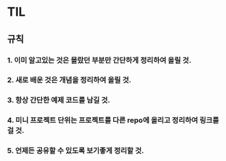 TIL
=====

## <strong>규칙</strong>

### 1. 이미 알고있는 것은 몰랐던 부분만 간단하게 정리하여 올릴 것.
### 2. 새로 배운 것은 개념을 정리하여 올릴 것.
### 3. 항상 간단한 예제 코드를 남길 것.
### 4. 미니 프로젝트 단위는 프로젝트를 다른 repo에 올리고 정리하여 링크를 걸 것.
### 5. 언제든 공유할 수 있도록 보기좋게 정리할 것.